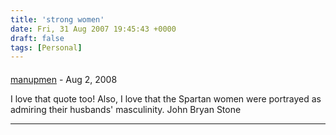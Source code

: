 ```yaml
---
title: 'strong women'
date: Fri, 31 Aug 2007 19:45:43 +0000
draft: false
tags: [Personal]
---
```



#### 
[manupmen](http:// "johnbryanstone@mail.com") - <time datetime="2008-08-12 18:25:58">Aug 2, 2008</time>

I love that quote too! Also, I love that the Spartan women were portrayed as admiring their husbands' masculinity. John Bryan Stone
<hr />
